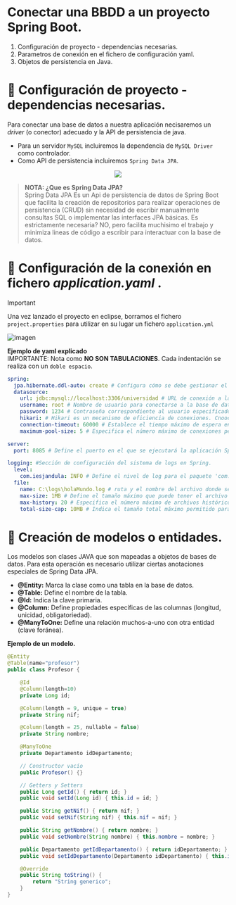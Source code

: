 # Conectar una BBDD a un proyecto Spring Boot.
1. Configuración de proyecto - dependencias necesarias.
2. Parametros de conexión en el fichero de configuración yaml.
3. Objetos de persistencia en Java.


# 📌 Configuración de proyecto - dependencias necesarias.
Para conectar una base de datos a nuestra aplicación necisaremos un _driver_ (o conector) adecuado y la API de persistencia de java.
- Para un servidor `MySQL` incluiremos la dependencia de `MySQL Driver` como controlador.
- Como API de persistencia incluiremos `Spring Data JPA`.
    
<p align="center" >
   <img src="https://github.com/user-attachments/assets/5b1b30de-d123-4724-aeec-212e421a26d1"><img>
</p>
   
>**NOTA: ¿Que es Spring Data JPA?**   
>Spring Data JPA Es un Api de persistencia de datos de Spring Boot que facilita la creación de repositorios para realizar operaciones de persistencia (CRUD) sin necesidad de 
escribir manualmente consultas SQL o implementar las interfaces JPA básicas. Es estrictamente necesaria? NO, pero facilita muchisimo el trabajo y minimiza lineas de código a 
escribir para interactuar con la base de datos.
   
     
# 📌 Configuración de la conexión en fichero _application.yaml_ .
>[!IMPORTANT]
>Una vez lanzado el proyecto en eclipse, borramos el fichero `project.properties` para utilizar en su lugar un fichero `application.yml`
>   
>![imagen](https://github.com/user-attachments/assets/2e848b19-92b0-43db-97cb-6071d8bd9a0d)


**Ejemplo de yaml explicado**   
IMPORTANTE: Nota como **NO SON TABULACIONES**. Cada indentación se realiza con un `doble espacio`.   
```yaml
spring:
  jpa.hibernate.ddl-auto: create # Configura cómo se debe gestionar el esquema de la base de datos.
  datasource:
    url: jdbc:mysql://localhost:3306/universidad # URL de conexión a la base de datos MySQL.
    username: root # Nombre de usuario para conectarse a la base de datos.
    password: 1234 # Contraseña correspondiente al usuario especificado.
    hikari: # Hikari es un mecanismo de eficiencia de conexiones. Cnoocido como "Pool de conexiones".
    connection-timeout: 60000 # Establece el tiempo máximo de espera en milisegundos (60 segundos) para obtener una conexión antes de lanzar un error.
    maximum-pool-size: 5 # Especifica el número máximo de conexiones permitidas en el pool de conexiones simultáneas.

server:
  port: 8085 # Define el puerto en el que se ejecutará la aplicación Spring Boot.

logging: #Sección de configuración del sistema de logs en Spring.
  level:
    com.iesjandula: INFO # Define el nivel de log para el paquete 'com.iesjandula'(recursivo).
  file:
    name: C:\logs\holaMundo.log # ruta y el nombre del archivo donde se guardarán los logs.
    max-size: 1MB # Define el tamaño máximo que puede tener el archivo de log antes de que se cree uno nuevo.
    max-history: 20 # Especifica el número máximo de archivos históricos de logs que se guardarán.
    total-size-cap: 10MB # Indica el tamaño total máximo permitido para todos los archivos de log acumulados.
```

# 📌 Creación de modelos o entidades.
Los modelos son clases JAVA que son mapeadas a objetos de bases de datos. Para esta operación es necesario utilizar ciertas anotaciones especiales de Spring Data JPA.
- **@Entity:** Marca la clase como una tabla en la base de datos.
- **@Table:** Define el nombre de la tabla.
- **@Id:** Indica la clave primaria.
- **@Column:** Define propiedades específicas de las columnas (longitud, unicidad, obligatoriedad).
- **@ManyToOne:** Define una relación muchos-a-uno con otra entidad (clave foránea).

**Ejemplo de un modelo.**
```java
@Entity
@Table(name="profesor")
public class Profesor {

    @Id
    @Column(length=10)
    private Long id;

    @Column(length = 9, unique = true)
    private String nif;

    @Column(length = 25, nullable = false)
    private String nombre;

    @ManyToOne
    private Departamento idDepartamento;

    // Constructor vacío
    public Profesor() {}

    // Getters y Setters
    public Long getId() { return id; }
    public void setId(Long id) { this.id = id; }

    public String getNif() { return nif; }
    public void setNif(String nif) { this.nif = nif; }

    public String getNombre() { return nombre; }
    public void setNombre(String nombre) { this.nombre = nombre; }

    public Departamento getIdDepartamento() { return idDepartamento; }
    public void setIdDepartamento(Departamento idDepartamento) { this.idDepartamento = idDepartamento; }

    @Override
    public String toString() {
        return "String generico";
    }
}
```


